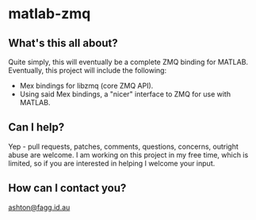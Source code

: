 matlab-zmq
==========

What's this all about?
----------------------

Quite simply, this will eventually be a complete ZMQ binding for MATLAB. Eventually, this project will include the
following:

+ Mex bindings for libzmq (core ZMQ API).
+ Using said Mex bindings, a "nicer" interface to ZMQ for use with MATLAB.

Can I help?
-----------

Yep -  pull requests, patches, comments, questions, concerns, outright abuse are welcome. I am working on this project
in my free time, which is limited, so if you are interested in helping I welcome your input.

How can I contact you?
-----------------------

ashton@fagg.id.au
